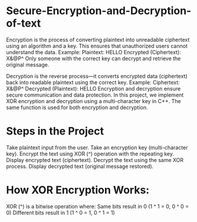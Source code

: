 # Secure-Encryption-and-Decryption-of-text
Encryption is the process of converting plaintext into unreadable ciphertext using an algorithm and a key. This ensures that unauthorized users cannot understand the data.
 Example:
 Plaintext: HELLO
 Encrypted (Ciphertext): X&@P^
Only someone with the correct key can decrypt and retrieve the original message.

Decryption is the reverse process—it converts encrypted data (ciphertext) back into readable plaintext using the correct key.
Example:
 Ciphertext: X&@P^
 Decrypted (Plaintext): HELLO
Encryption and decryption ensure secure communication and data protection.
In this project, we implement XOR encryption and decryption using a multi-character key in C++. The same function is used for both encryption and decryption.

Steps in the Project
========================
Take plaintext input from the user.
Take an encryption key (multi-character key).
Encrypt the text using XOR (^) operation with the repeating key.
Display encrypted text (ciphertext).
Decrypt the text using the same XOR process.
Display decrypted text (original message restored).

How XOR Encryption Works:
============================
XOR (^) is a bitwise operation where:
Same bits result in 0 (1 ^ 1 = 0, 0 ^ 0 = 0)
Different bits result in 1 (1 ^ 0 = 1, 0 ^ 1 = 1)
